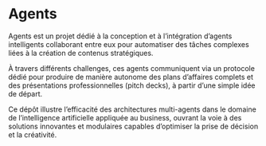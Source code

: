 # Agents
Agents est un projet dédié à la conception et à l’intégration d’agents intelligents collaborant entre eux pour automatiser des tâches complexes liées à la création de contenus stratégiques.

À travers différents challenges, ces agents communiquent via un protocole dédié pour produire de manière autonome des plans d’affaires complets et des présentations professionnelles (pitch decks), à partir d’une simple idée de départ.

Ce dépôt illustre l’efficacité des architectures multi-agents dans le domaine de l’intelligence artificielle appliquée au business, ouvrant la voie à des solutions innovantes et modulaires capables d’optimiser la prise de décision et la créativité.

